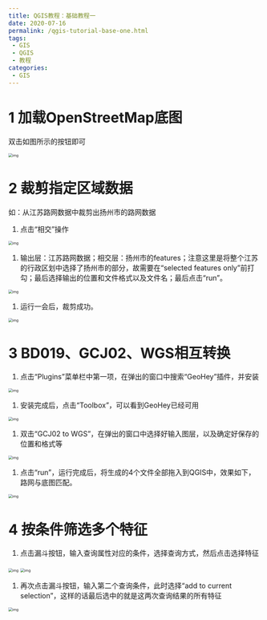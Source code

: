 ```yaml
---
title: QGIS教程：基础教程一
date: 2020-07-16
permalink: /qgis-tutorial-base-one.html
tags:
 - GIS
 - QGIS
 - 教程
categories:
 - GIS
---
```


# 1 加载OpenStreetMap底图

双击如图所示的按钮即可

<img src="https://my-imags.oss-cn-shanghai.aliyuncs.com/pic/20200716085652.png" alt="img" style="zoom:50%;" />

# 2 裁剪指定区域数据

如：从江苏路网数据中裁剪出扬州市的路网数据

1. 点击“相交”操作

<img src="https://my-imags.oss-cn-shanghai.aliyuncs.com/pic/20200716090202.png" alt="img" style="zoom:50%;" />

1. 输出层：江苏路网数据；相交层：扬州市的features；注意这里是将整个江苏的行政区划中选择了扬州市的部分，故需要在“selected features only”前打勾；最后选择输出的位置和文件格式以及文件名；最后点击“run”。

<img src="https://my-imags.oss-cn-shanghai.aliyuncs.com/pic/20200716090419.png" alt="img" style="zoom:50%;" />

1. 运行一会后，裁剪成功。

<img src="https://my-imags.oss-cn-shanghai.aliyuncs.com/pic/20200716102056.png" alt="img" style="zoom:50%;" />

# 3 BD019、GCJ02、WGS相互转换

1. 点击“Plugins”菜单栏中第一项，在弹出的窗口中搜索“GeoHey”插件，并安装

<img src="https://my-imags.oss-cn-shanghai.aliyuncs.com/pic/20200716102302.png" alt="img" style="zoom:50%;" />

1. 安装完成后，点击“Toolbox”，可以看到GeoHey已经可用

<img src="https://my-imags.oss-cn-shanghai.aliyuncs.com/pic/20200717091524.png" alt="img" style="zoom:50%;" />

1. 双击“GCJ02 to WGS”，在弹出的窗口中选择好输入图层，以及确定好保存的位置和格式等

<img src="https://my-imags.oss-cn-shanghai.aliyuncs.com/pic/20200716102534.png" alt="img" style="zoom:50%;" />

1. 点击“run”，运行完成后，将生成的4个文件全部拖入到QGIS中，效果如下，路网与底图匹配。

<img src="https://my-imags.oss-cn-shanghai.aliyuncs.com/pic/20200716103959.png" alt="img" style="zoom:50%;" />

# 4 按条件筛选多个特征

1. 点击漏斗按钮，输入查询属性对应的条件，选择查询方式，然后点击选择特征

<img src="https://my-imags.oss-cn-shanghai.aliyuncs.com/pic/20200717085820.png" alt="img" style="zoom:50%;" />

<img src="https://my-imags.oss-cn-shanghai.aliyuncs.com/pic/20200717090609.png" alt="img" style="zoom:50%;" />

1. 再次点击漏斗按钮，输入第二个查询条件，此时选择“add to current selection”，这样的话最后选中的就是这两次查询结果的所有特征

<img src="https://my-imags.oss-cn-shanghai.aliyuncs.com/pic/20200717090627.png" alt="img" style="zoom:50%;" />

